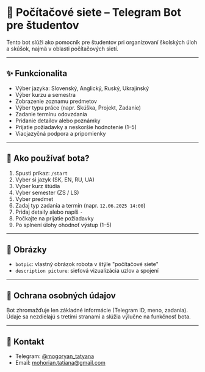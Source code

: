 # 🧠 Počítačové siete – Telegram Bot pre študentov

Tento bot slúži ako pomocník pre študentov pri organizovaní školských úloh a skúšok, najmä v oblasti počítačových sietí.

---

## ✨ Funkcionalita

- Výber jazyka: Slovenský, Anglický, Ruský, Ukrajinský
- Výber kurzu a semestra
- Zobrazenie zoznamu predmetov
- Výber typu práce (napr. Skúška, Projekt, Zadanie)
- Zadanie termínu odovzdania
- Pridanie detailov alebo poznámky
- Prijatie požiadavky a neskoršie hodnotenie (1–5)
- Viacjazyčná podpora a pripomienky

---

## 🚀 Ako používať bota?

1. Spusti príkaz: `/start`
2. Vyber si jazyk (SK, EN, RU, UA)
3. Vyber kurz štúdia
4. Vyber semester (ZS / LS)
5. Vyber predmet
6. Zadaj typ zadania a termín (napr. `12.06.2025 14:00`)
7. Pridaj detaily alebo napíš `-`
8. Počkajte na prijatie požiadavky
9. Po splnení úlohy ohodnoť výstup (1–5)

---

## 📸 Obrázky

- `botpic`: vlastný obrázok robota v štýle "počítačové siete"
- `description picture`: sieťová vizualizácia uzlov a spojení

---

## 🔐 Ochrana osobných údajov

Bot zhromažďuje len základné informácie (Telegram ID, meno, zadania).  
Údaje sa nezdielajú s tretími stranami a slúžia výlučne na funkčnosť bota.


---

## 📩 Kontakt

- Telegram: [@mogoryan_tatyana](https://t.me/mogoryan_tatyana)
- Email: mohorian.tatiana@gmail.com
